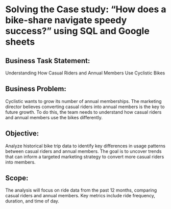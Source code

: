 # Solving the Case study: “How does a bike-share navigate speedy success?” using SQL and Google sheets
## Business Task Statement:
Understanding How Casual Riders and Annual Members Use Cyclistic Bikes
## Business Problem:  
Cyclistic wants to grow its number of annual memberships. The marketing director believes converting casual riders into annual members is the key to future growth. To do this, the team needs to understand how casual riders and annual members use the bikes differently.
## Objective:  
Analyze historical bike trip data to identify key differences in usage patterns between casual riders and annual members. The goal is to uncover trends that can inform a targeted marketing strategy to convert more casual riders into members.
## Scope:  
The analysis will focus on ride data from the past 12 months, comparing casual riders and annual members. Key metrics include ride frequency, duration,  and time of day.


